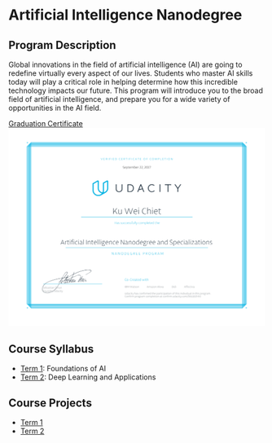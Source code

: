 # Artificial Intelligence Nanodegree

## Program Description
Global innovations in the field of artificial intelligence (AI) are going to redefine virtually every aspect of our lives. Students who master AI skills today will play a critical role in helping determine how this incredible technology impacts our future. This program will introduce you to the broad field of artificial intelligence, and prepare you for a wide variety of opportunities in the AI field.

[Graduation Certificate](https://confirm.udacity.com/DGGDZHXJ)
<img src="./images/certificate.svg">

## Course Syllabus
* [Term 1](https://medium.com/udacity/ai-nanodegree-program-syllabus-term-1-in-depth-80c41297acaf): Foundations of AI  
* [Term 2](https://medium.com/udacity/ai-nanodegree-program-syllabus-term-2-deep-learning-in-depth-d935197b66ec): Deep Learning and Applications

## Course Projects
* [Term 1](https://github.com/weichiet/Artificial-Intelligence-Nanodegree-Term-1)
* [Term 2](https://github.com/weichiet/Artificial-Intelligence-Nanodegree-Term-2)
